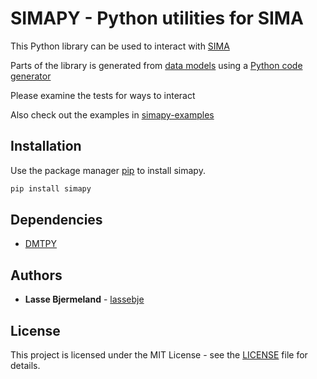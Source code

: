 SIMAPY - Python utilities for SIMA
=================================================================

This Python library can be used to interact with [SIMA](https://sima.sintef.no)

Parts of the library is generated from [data models](https://github.com/SINTEF/sima-dmt-models) using a [Python code generator](https://github.com/SINTEF/dmt-gen-py)

Please examine the tests for ways to interact

Also check out the examples in [simapy-examples](https://github.com/SINTEF/simapy-examples)

## Installation

Use the package manager [pip](https://pip.pypa.io/en/stable/) to install simapy.

```bash
pip install simapy
```

## Dependencies

* [DMTPY](https://github.com/SINTEF/dmtpy)

## Authors

* **Lasse Bjermeland** - [lassebje](https://github.com/lassebje)

## License

This project is licensed under the MIT License - see the [LICENSE](LICENSE) file for details.
